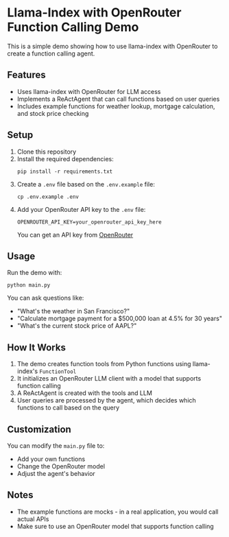 # Llama-Index with OpenRouter Function Calling Demo

This is a simple demo showing how to use llama-index with OpenRouter to create a function calling agent.

## Features

- Uses llama-index with OpenRouter for LLM access
- Implements a ReActAgent that can call functions based on user queries
- Includes example functions for weather lookup, mortgage calculation, and stock price checking

## Setup

1. Clone this repository
2. Install the required dependencies:
   ```
   pip install -r requirements.txt
   ```
3. Create a `.env` file based on the `.env.example` file:
   ```
   cp .env.example .env
   ```
4. Add your OpenRouter API key to the `.env` file:
   ```
   OPENROUTER_API_KEY=your_openrouter_api_key_here
   ```
   You can get an API key from [OpenRouter](https://openrouter.ai/)

## Usage

Run the demo with:

```
python main.py
```

You can ask questions like:
- "What's the weather in San Francisco?"
- "Calculate mortgage payment for a $500,000 loan at 4.5% for 30 years"
- "What's the current stock price of AAPL?"

## How It Works

1. The demo creates function tools from Python functions using llama-index's `FunctionTool`
2. It initializes an OpenRouter LLM client with a model that supports function calling
3. A ReActAgent is created with the tools and LLM
4. User queries are processed by the agent, which decides which functions to call based on the query

## Customization

You can modify the `main.py` file to:
- Add your own functions
- Change the OpenRouter model
- Adjust the agent's behavior

## Notes

- The example functions are mocks - in a real application, you would call actual APIs
- Make sure to use an OpenRouter model that supports function calling